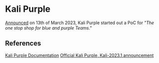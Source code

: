 # Kali Purple

[Announced](https://www.kali.org/blog/kali-linux-2023-1-release/#kali-purple) on 13th of March 2023, Kali Purple started out a PoC for *"The one stop shop for blue and purple Teams."* 

## References

[Kali Purple Documentation](https://gitlab.com/kalilinux/kali-purple/documentation/-/wikis/home)
[Official Kali Purple, Kali-2023.1 announcement](https://www.kali.org/blog/kali-linux-2023-1-release/#kali-purple) 